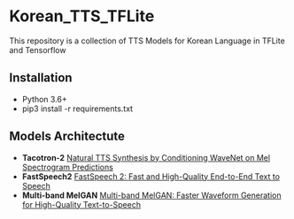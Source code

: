 # Korean_TTS_TFLite
This repository is a collection of TTS Models for Korean Language in TFLite and Tensorflow

## Installation
- Python 3.6+
- pip3 install -r requirements.txt

## Models Architectute
- **Tacotron-2** [Natural TTS Synthesis by Conditioning WaveNet on Mel Spectrogram Predictions](https://arxiv.org/abs/1712.05884)
- **FastSpeech2** [FastSpeech 2: Fast and High-Quality End-to-End Text to Speech](https://arxiv.org/abs/2006.04558)
- **Multi-band MelGAN** [Multi-band MelGAN: Faster Waveform Generation for High-Quality Text-to-Speech](https://arxiv.org/abs/2005.05106)

